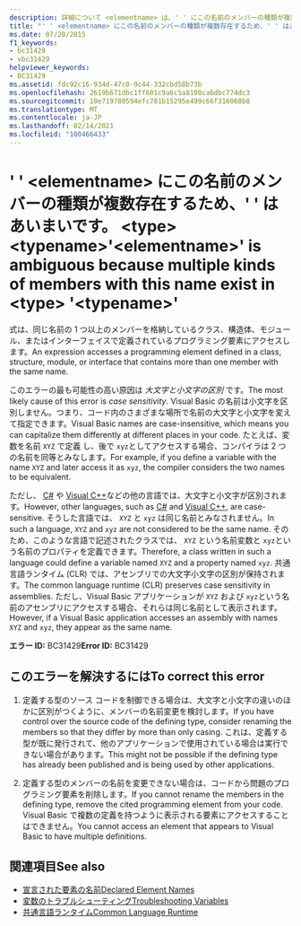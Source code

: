 ```yaml
---
description: 詳細について <elementname> は、' ' にこの名前のメンバーの種類が複数存在するため、' ' があいまいです。 <type> <typename>
title: "' ' <elementname> にこの名前のメンバーの種類が複数存在するため、' ' はあいまいです。 <type> <typename>"
ms.date: 07/20/2015
f1_keywords:
- bc31429
- vbc31429
helpviewer_keywords:
- BC31429
ms.assetid: fdc92c16-934d-47c0-9c44-332cbd58b73b
ms.openlocfilehash: 2619b671dbc1ff601c9a6c5a8100ca6dbc774dc3
ms.sourcegitcommit: 10e719780594efc781b15295e499c66f316068b8
ms.translationtype: MT
ms.contentlocale: ja-JP
ms.lasthandoff: 02/14/2021
ms.locfileid: "100466433"
---
```

# <a name="elementname-is-ambiguous-because-multiple-kinds-of-members-with-this-name-exist-in-type-typename"></a><span data-ttu-id="aaa03-103">' ' \<elementname> にこの名前のメンバーの種類が複数存在するため、' ' はあいまいです。 \<type> \<typename></span><span class="sxs-lookup"><span data-stu-id="aaa03-103">'\<elementname>' is ambiguous because multiple kinds of members with this name exist in \<type> '\<typename>'</span></span>

<span data-ttu-id="aaa03-104">式は、同じ名前の 1 つ以上のメンバーを格納しているクラス、構造体、モジュール、またはインターフェイスで定義されているプログラミング要素にアクセスします。</span><span class="sxs-lookup"><span data-stu-id="aaa03-104">An expression accesses a programming element defined in a class, structure, module, or interface that contains more than one member with the same name.</span></span>  
  
 <span data-ttu-id="aaa03-105">このエラーの最も可能性の高い原因は *大文字と小文字の区別* です。</span><span class="sxs-lookup"><span data-stu-id="aaa03-105">The most likely cause of this error is *case sensitivity*.</span></span> <span data-ttu-id="aaa03-106">Visual Basic の名前は小文字を区別しません。つまり、コード内のさまざまな場所で名前の大文字と小文字を変えて指定できます。</span><span class="sxs-lookup"><span data-stu-id="aaa03-106">Visual Basic names are case-insensitive, which means you can capitalize them differently at different places in your code.</span></span> <span data-ttu-id="aaa03-107">たとえば、変数を名前 `XYZ` で定義 し、後で `xyz`としてアクセスする場合、コンパイラは 2 つの名前を同等とみなします。</span><span class="sxs-lookup"><span data-stu-id="aaa03-107">For example, if you define a variable with the name `XYZ` and later access it as `xyz`, the compiler considers the two names to be equivalent.</span></span>  
  
 <span data-ttu-id="aaa03-108">ただし、 [C#](../../csharp/index.yml) や [Visual C++](/cpp/index)などの他の言語では、大文字と小文字が区別されます。</span><span class="sxs-lookup"><span data-stu-id="aaa03-108">However, other languages, such as [C#](../../csharp/index.yml) and [Visual C++](/cpp/index), are case-sensitive.</span></span> <span data-ttu-id="aaa03-109">そうした言語では、 `XYZ` と `xyz` は同じ名前とみなされません。</span><span class="sxs-lookup"><span data-stu-id="aaa03-109">In such a language, `XYZ` and `xyz` are not considered to be the same name.</span></span> <span data-ttu-id="aaa03-110">そのため、このような言語で記述されたクラスでは、 `XYZ` という名前変数と `xyz`という名前のプロパティを定義できます。</span><span class="sxs-lookup"><span data-stu-id="aaa03-110">Therefore, a class written in such a language could define a variable named `XYZ` and a property named `xyz`.</span></span> <span data-ttu-id="aaa03-111">共通言語ランタイム (CLR) では、アセンブリでの大文字小文字の区別が保持されます。</span><span class="sxs-lookup"><span data-stu-id="aaa03-111">The common language runtime (CLR) preserves case sensitivity in assemblies.</span></span> <span data-ttu-id="aaa03-112">ただし、Visual Basic アプリケーションが `XYZ` および `xyz`という名前のアセンブリにアクセスする場合、それらは同じ名前として表示されます。</span><span class="sxs-lookup"><span data-stu-id="aaa03-112">However, if a Visual Basic application accesses an assembly with names `XYZ` and `xyz`, they appear as the same name.</span></span>  
  
 <span data-ttu-id="aaa03-113">**エラー ID:** BC31429</span><span class="sxs-lookup"><span data-stu-id="aaa03-113">**Error ID:** BC31429</span></span>  
  
## <a name="to-correct-this-error"></a><span data-ttu-id="aaa03-114">このエラーを解決するには</span><span class="sxs-lookup"><span data-stu-id="aaa03-114">To correct this error</span></span>  
  
1. <span data-ttu-id="aaa03-115">定義する型のソース コードを制御できる場合は、大文字と小文字の違いのほかに区別がつくように、メンバーの名前変更を検討します。</span><span class="sxs-lookup"><span data-stu-id="aaa03-115">If you have control over the source code of the defining type, consider renaming the members so that they differ by more than only casing.</span></span> <span data-ttu-id="aaa03-116">これは、定義する型が既に発行されて、他のアプリケーションで使用されている場合は実行できない場合があります。</span><span class="sxs-lookup"><span data-stu-id="aaa03-116">This might not be possible if the defining type has already been published and is being used by other applications.</span></span>  
  
2. <span data-ttu-id="aaa03-117">定義する型のメンバーの名前を変更できない場合は、コードから問題のプログラミング要素を削除します。</span><span class="sxs-lookup"><span data-stu-id="aaa03-117">If you cannot rename the members in the defining type, remove the cited programming element from your code.</span></span> <span data-ttu-id="aaa03-118">Visual Basic で複数の定義を持つように表示される要素にアクセスすることはできません。</span><span class="sxs-lookup"><span data-stu-id="aaa03-118">You cannot access an element that appears to Visual Basic to have multiple definitions.</span></span>  
  
## <a name="see-also"></a><span data-ttu-id="aaa03-119">関連項目</span><span class="sxs-lookup"><span data-stu-id="aaa03-119">See also</span></span>

- [<span data-ttu-id="aaa03-120">宣言された要素の名前</span><span class="sxs-lookup"><span data-stu-id="aaa03-120">Declared Element Names</span></span>](../programming-guide/language-features/declared-elements/declared-element-names.md)
- [<span data-ttu-id="aaa03-121">変数のトラブルシューティング</span><span class="sxs-lookup"><span data-stu-id="aaa03-121">Troubleshooting Variables</span></span>](../programming-guide/language-features/variables/troubleshooting-variables.md)
- [<span data-ttu-id="aaa03-122">共通言語ランタイム</span><span class="sxs-lookup"><span data-stu-id="aaa03-122">Common Language Runtime</span></span>](../../standard/clr.md)
